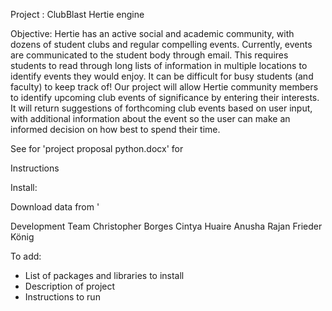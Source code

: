 Project : ClubBlast Hertie engine

Objective:
Hertie has an active social and academic community, with dozens of student clubs and regular compelling events. 
Currently, events are communicated to the student body through email. 
This requires students to read through long lists of information in multiple locations to identify events they would enjoy.
It can be difficult for busy students (and faculty) to keep track of! Our project will allow Hertie community members to identify upcoming club events of significance by entering their interests. 
It will return suggestions of forthcoming club events based on user input, with additional information about the event so the user can make an informed decision on how best to spend their time.

See for 'project proposal python.docx' for 

Instructions

Install:


Download data from '



Development Team 
Christopher Borges
Cintya Huaire
Anusha Rajan
Frieder König


To add:
- List of packages and libraries to install
- Description of project
- Instructions to run
